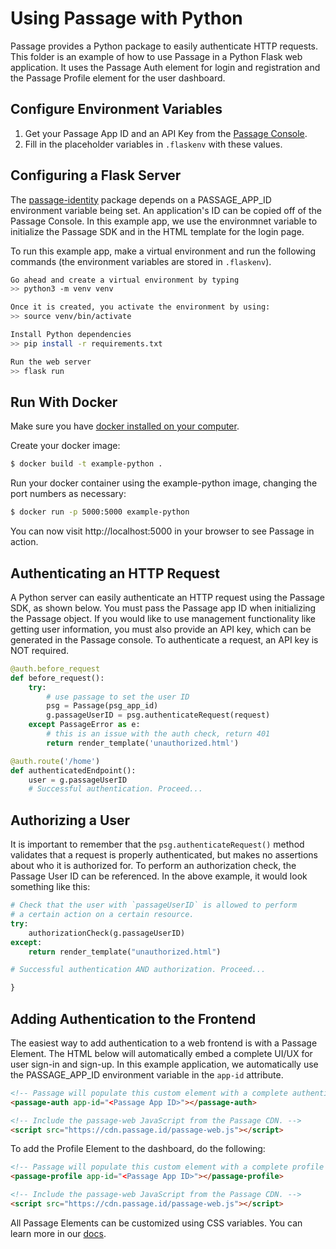 # Using Passage with Python

Passage provides a Python package to easily authenticate HTTP requests. This folder is an example of how to use Passage in a Python Flask web application. It uses the Passage Auth element for login and registration and the Passage Profile element for the user dashboard.

## Configure Environment Variables

1. Get your Passage App ID and an API Key from the [Passage Console](https://console.passage.id).
2. Fill in the placeholder variables in `.flaskenv` with these values.

## Configuring a Flask Server

The [passage-identity](https://pypi.org/project/passage-identity/) package depends on a PASSAGE_APP_ID environment variable being set. An application's ID can be copied off of the Passage Console. In this example app, we use the environmnet variable to initialize the Passage SDK and in the HTML template for the login page.

To run this example app, make a virtual environment and run the following commands (the environment variables are stored in `.flaskenv`).

```bash
Go ahead and create a virtual environment by typing
>> python3 -m venv venv

Once it is created, you activate the environment by using:
>> source venv/bin/activate

Install Python dependencies
>> pip install -r requirements.txt

Run the web server
>> flask run
```

## Run With Docker

Make sure you have [docker installed on your computer](https://docs.docker.com/get-docker/).

Create your docker image:

```bash
$ docker build -t example-python .
```

Run your docker container using the example-python image, changing the port numbers as necessary:

```bash
$ docker run -p 5000:5000 example-python
```

You can now visit http://localhost:5000 in your browser to see Passage in action.

## Authenticating an HTTP Request

A Python server can easily authenticate an HTTP request using the Passage SDK, as shown below. You must pass the Passage app ID when initializing
the Passage object. If you would like to use management functionality like getting user information, you must also provide an API key, which can be generated in the Passage console. To authenticate a request, an API key is NOT required.

```python
@auth.before_request
def before_request():
    try:
        # use passage to set the user ID
        psg = Passage(psg_app_id)
        g.passageUserID = psg.authenticateRequest(request)
    except PassageError as e:
        # this is an issue with the auth check, return 401
        return render_template('unauthorized.html')

@auth.route('/home')
def authenticatedEndpoint():
    user = g.passageUserID
	# Successful authentication. Proceed...

```

## Authorizing a User

It is important to remember that the `psg.authenticateRequest()` method validates that a request is properly authenticated, but makes no assertions about who it is authorized for. To perform an authorization check, the Passage User ID can be referenced.
In the above example, it would look something like this:

```python
# Check that the user with `passageUserID` is allowed to perform
# a certain action on a certain resource.
try:
    authorizationCheck(g.passageUserID)
except:
    return render_template("unauthorized.html")

# Successful authentication AND authorization. Proceed...

}
```

## Adding Authentication to the Frontend

The easiest way to add authentication to a web frontend is with a Passage Element. The HTML below will automatically embed a complete UI/UX for user sign-in and sign-up. In this example application, we automatically use the PASSAGE_APP_ID environment variable in the `app-id` attribute.

```html
<!-- Passage will populate this custom element with a complete authentication UI/UX. -->
<passage-auth app-id="<Passage App ID>"></passage-auth>

<!-- Include the passage-web JavaScript from the Passage CDN. -->
<script src="https://cdn.passage.id/passage-web.js"></script>
```

To add the Profile Element to the dashboard, do the following:
```html
<!-- Passage will populate this custom element with a complete profile UI/UX. -->
<passage-profile app-id="<Passage App ID>"></passage-profile>

<!-- Include the passage-web JavaScript from the Passage CDN. -->
<script src="https://cdn.passage.id/passage-web.js"></script>
```

All Passage Elements can be customized using CSS variables. You can learn more in our [docs](https://docs.passage.id/web/ui-customization).
